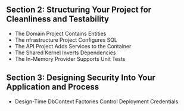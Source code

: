 ## Section 2: Structuring Your Project for Cleanliness and Testability
* The Domain Project Contains Entities
* The nfrastructure Project Configures SQL
* The API Project Adds Services to the Container
* The Shared Kernel Inverts Dependencies
* The In-Memory Provider Supports Unit Tests
## Section 3: Designing Security Into Your Application and Process
* Design-Time DbContext Factories Control Deployment Credentials